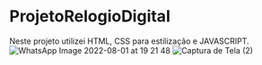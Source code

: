 # ProjetoRelogioDigital
Neste projeto utilizei HTML, CSS para estilização e JAVASCRIPT.
![WhatsApp Image 2022-08-01 at 19 21 48](https://user-images.githubusercontent.com/98770963/182255558-ea38e058-4d95-4c21-bf3b-fd4ab3ceade3.jpeg)
![Captura de Tela (2)](https://user-images.githubusercontent.com/98770963/182255651-e668c940-ce4d-48b7-b4d1-b640125aea1b.png)
